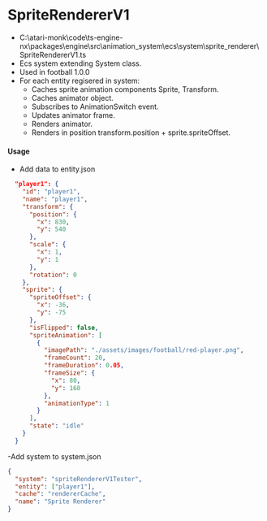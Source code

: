 # SpriteRendererV1

- C:\atari-monk\code\ts-engine-nx\packages\engine\src\animation_system\ecs\system\sprite_renderer\SpriteRendererV1.ts
- Ecs system extending System class.
- Used in football 1.0.0
- For each entity regisered in system:
  - Caches sprite animation components Sprite, Transform.
  - Caches animator object.
  - Subscribes to AnimationSwitch event.
  - Updates animator frame.
  - Renders animator.
  - Renders in position transform.position + sprite.spriteOffset.

#### Usage

- Add data to entity.json

```json
  "player1": {
    "id": "player1",
    "name": "player1",
    "transform": {
      "position": {
        "x": 830,
        "y": 540
      },
      "scale": {
        "x": 1,
        "y": 1
      },
      "rotation": 0
    },
    "sprite": {
      "spriteOffset": {
        "x": -36,
        "y": -75
      },
      "isFlipped": false,
      "spriteAnimation": [
        {
          "imagePath": "./assets/images/football/red-player.png",
          "frameCount": 20,
          "frameDuration": 0.05,
          "frameSize": {
            "x": 80,
            "y": 160
          },
          "animationType": 1
        }
      ],
      "state": "idle"
    }
  }
```

-Add system to system.json

```json
{
  "system": "spriteRendererV1Tester",
  "entity": ["player1"],
  "cache": "rendererCache",
  "name": "Sprite Renderer"
}
```
